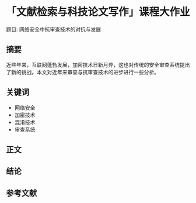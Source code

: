 # 「文献检索与科技论文写作」课程大作业

题目: 网络安全中抗审查技术的对抗与发展

## 摘要

近些年来，互联网蓬勃发展，加密技术日新月异，这也对传统的安全审查系统提出了新的挑战。本文对近年来审查与抗审查技术的进步进行一些分析。

## 关键词

- 网络安全
- 加密技术
- 混淆技术
- 审查系统

## 正文

## 结论

## 参考文献
